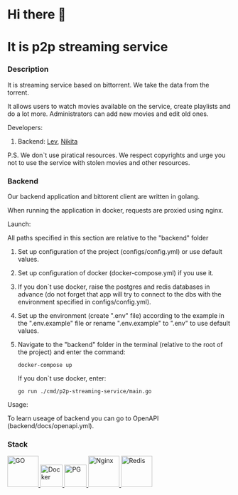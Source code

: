 <h1>Hi there 👋</h1>
<h1>It is p2p streaming service</h1>

### Description

It is streaming service based on bittorrent. We take the data from the torrent.

It allows users to watch movies available on the service, create playlists and do a lot more. Administrators can add new movies and edit old ones.

Developers: 

   1) Backend: <a href="https://github.com/Reprr">Lev</a>, <a href="https://github.com/nikitaSstepanov">Nikita</a>

P.S. We don`t use piratical resources. We respect copyrights and urge you not to use the service with stolen movies and other resources.

### Backend

Our backend application and bittorent client are written in golang. 

When running the application in docker, requests are proxied using nginx.

Launch:
   
   All paths specified in this section are relative to the "backend" folder
   
   1) Set up configuration of the project (configs/config.yml) or use default values.

   2) Set up configuration of docker (docker-compose.yml) if you use it.
      
   3) If you don`t use docker, raise the postgres and redis databases in advance (do not forget that app will try to connect to the dbs with the environment specified in configs/config.yml).
      
   4) Set up the environment (create ".env" file) according to the example in the ".env.example" file or rename ".env.example" to ".env" to use default values.
   
   5) Navigate to the "backend" folder in the terminal (relative to the root of the project) and enter the command:

      ```docker-compose up```
    
      If you don`t use docker, enter:

      ```go run ./cmd/p2p-streaming-service/main.go```

Usage:

To learn useage of backend you can go to OpenAPI (backend/docs/openapi.yml).

### Stack

<p>
    <a href="https://go.dev">
        <img width=70 alt="GO" src="https://logodix.com/logo/2142682.png"/>
    </a>
    <a href="https://www.docker.com">
        <img width="50" alt="Docker" src="https://logodix.com/logo/826596.png"/>
    </a>
    <a href="https://www.postgresql.org">
        <img width="50" alt="PG" src="https://logodix.com/logo/2106569.png">
    </a>
    <a href="https://nginx.org">
        <img width="70" alt="Nginx" src="https://logodix.com/logo/1638878.png"/>
    </a>
    <a href="https://redis.io">
        <img width="70" alt="Redis" src="https://logodix.com/logo/631151.png"/>
    </a>
</p>
